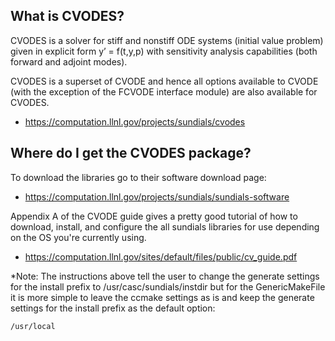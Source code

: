 ## What is CVODES?

CVODES is a solver for stiff and nonstiff ODE systems (initial value problem) given in explicit form y’ = f(t,y,p) with sensitivity analysis capabilities (both forward and adjoint modes).

CVODES is a superset of CVODE and hence all options available to CVODE (with the exception of the FCVODE interface module) are also available for CVODES.

 - https://computation.llnl.gov/projects/sundials/cvodes

## Where do I get the CVODES package?

To download the libraries go to their software download page:

 - https://computation.llnl.gov/projects/sundials/sundials-software

Appendix A of the CVODE guide gives a pretty good tutorial of how to download, install, and configure the all sundials libraries for use depending on the OS you're currently using. 

 - https://computation.llnl.gov/sites/default/files/public/cv_guide.pdf
 
*Note: The instructions above tell the user to change the generate settings for the install prefix to /usr/casc/sundials/instdir but for the GenericMakeFile it is more simple to leave the ccmake settings as is and keep the generate settings for the install prefix as the default option:

```
/usr/local
```





